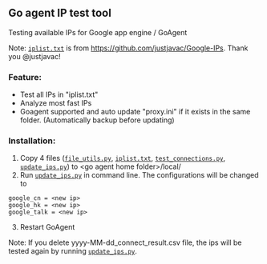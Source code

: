 ## Go agent IP test tool
Testing available IPs for Google app engine / GoAgent


Note: [`iplist.txt`](iplist.txt) is from https://github.com/justjavac/Google-IPs. Thank you @justjavac!

### Feature:
* Test all IPs in "iplist.txt"
* Analyze most fast IPs
* Goagent supported and auto update "proxy.ini" if it exists in the same folder. (Automatically backup before updating)

### Installation:
1. Copy 4 files ([`file_utils.py`](file_utils.py), [`iplist.txt`](iplist.txt), [`test_connections.py`](test_connections.py), [`update_ips.py`](update_ips.py)) to &lt;go agent home folder>/local/
2. Run [`update_ips.py`](update_ips.py) in command line. The configurations will be changed to


 ```
 google_cn = <new ip>
 google_hk = <new ip>
 google_talk = <new ip>
 ```


3. Restart GoAgent


Note: If you delete yyyy-MM-dd_connect_result.csv file, the ips will be tested again by running [`update_ips.py`](update_ips.py).
